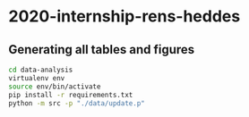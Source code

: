 # 2020-internship-rens-heddes

## Generating all tables and figures

```bash
cd data-analysis
virtualenv env
source env/bin/activate
pip install -r requirements.txt
python -m src -p "./data/update.p"
```
